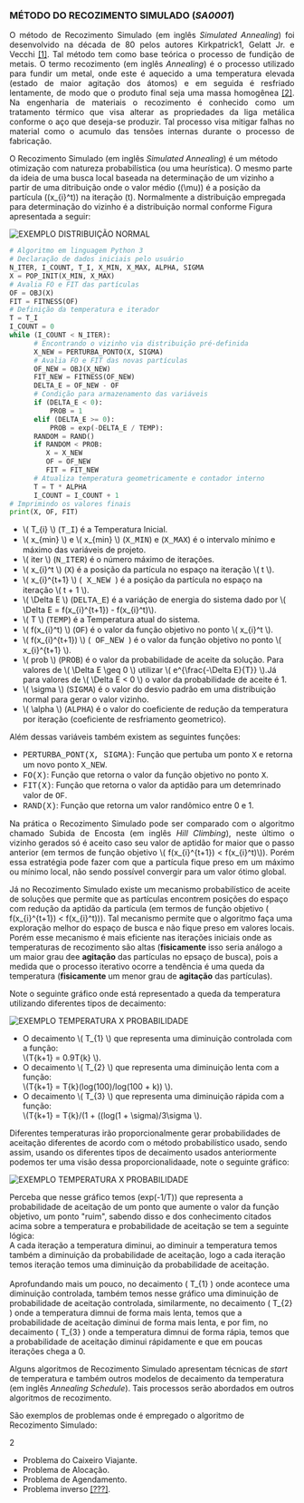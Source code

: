 
<script src="https://polyfill.io/v3/polyfill.min.js?features=es6"></script> 
<script id="MathJax-script" async src="https://cdn.jsdelivr.net/npm/mathjax@3/es5/tex-mml-chtml.js"></script>

### MÉTODO DO RECOZIMENTO SIMULADO (_SA0001_)

<p align="justify"> 
O método de Recozimento Simulado (em inglês <i>Simulated Annealing</i>) foi desenvolvido na década de 80 pelos autores Kirkpatrick1, Gelatt Jr. e Vecchi <a href="https://science.sciencemag.org/content/220/4598/671">[1]</a>. Tal método tem como base teórica o processo de fundição de metais. O termo recozimento (em inglês <i>Annealing</i>) é o processo utilizado para fundir um metal, onde este é aquecido a uma temperatura elevada (estado de maior agitação dos átomos) e em seguida é resfriado lentamente, de modo que o produto final seja uma massa homogênea <a href="https://tema.sbmac.org.br/tema/article/view/141">[2]</a>. Na engenharia de materiais o recozimento é conhecido como um tratamento térmico que visa alterar as propriedades da liga metálica conforme o aço que deseja-se produzir. Tal processo visa mitigar falhas no material como o acumulo das tensões internas durante o processo de fabricação. <br>

O Recozimento Simulado (em inglês <i>Simulated Annealing</i>) é um método otimização com natureza probabilística (ou uma heurística). O mesmo parte da ideia de uma busca local baseada na determinação de um vizinho a partir de uma ditribuição onde o valor médio (\(\mu\)) é a posição da partícula (\(x_{i}^t\)) na iteração \(t\). Normalmente a distribuição empregada para determinação do vizinho é a distribuição normal conforme Figura apresentada a seguir: <br>

<img src="imgs_cap_3/fig31000-1.png" alt="EXEMPLO DISTRIBUIÇÃO NORMAL">

</font> 
</p>

``` python
# Algoritmo em linguagem Python 3
# Declaração de dados iniciais pelo usuário
N_ITER, I_COUNT, T_I, X_MIN, X_MAX, ALPHA, SIGMA
X = POP_INIT(X_MIN, X_MAX)
# Avalia FO e FIT das partículas
OF = OBJ(X)
FIT = FITNESS(OF)
# Definição da temperatura e iterador
T = T_I
I_COUNT = 0
while (I_COUNT < N_ITER):
      # Encontrando o vizinho via distribuição pré-definida
      X_NEW = PERTURBA_PONTO(X, SIGMA)
      # Avalia FO e FIT das novas partículas
      OF_NEW = OBJ(X_NEW)
      FIT_NEW = FITNESS(OF_NEW)
      DELTA_E = OF_NEW - OF
      # Condição para armazenamento das variáveis
      if (DELTA_E < 0):
          PROB = 1
      elif (DELTA_E >= 0):
          PROB = exp(-DELTA_E / TEMP):
      RANDOM = RAND()
      if RANDOM < PROB:
         X = X_NEW
         OF = OF_NEW
         FIT = FIT_NEW
      # Atualiza temperatura geometricamente e contador interno
      T = T * ALPHA
      I_COUNT = I_COUNT + 1  
# Imprimindo os valores finais
print(X, OF, FIT)
```
<ul>
<li>\( T_{i} \) (<font face="Courier New">T_I</font>) é a Temperatura Inicial.</li>
<li>\( x_{min} \) e \( x_{min} \) (<font face="Courier New">X_MIN</font>) e (<font face="Courier New">X_MAX</font>) é o intervalo mínimo e máximo das variáveis de projeto.</li>
<li>\( iter \) (<font face="Courier New">N_ITER</font>) é o número máximo de iterações.</li>
<li>\( x_{i}^t \) (<font face="Courier New">X</font>) é a posição da partícula no espaço na iteração \( t \).</li>
<li>\( x_{i}^{t+1} \) (<font face="Courier New"> X_NEW </font>) é a posição da partícula no espaço na iteração \( t + 1 \).</li>
<li>\( \Delta E \) (<font face="Courier New">DELTA_E</font>) é a variáção de energia do sistema dado por \( \Delta E = f(x_{i}^{t+1}) - f(x_{i}^t)\).</li>
 <li>\( T \) (<font face="Courier New">TEMP</font>) é a Temperatura atual do sistema.</li>
<li>\( f(x_{i}^t) \) (<font face="Courier New">OF</font>) é o valor da função objetivo no ponto \( x_{i}^t \).</li>
<li>\( f(x_{i}^{t+1}) \) (<font face="Courier New"> OF_NEW </font>) é o valor da função objetivo no ponto \( x_{i}^{t+1} \).</li>
<li>\( prob \) (<font face="Courier New">PROB</font>) é o valor da probabilidade de aceite da solução. Para valores de \( \Delta E \geq 0 \) utilizar \( e^{\frac{-\Delta E}{T}} \).Já para valores de \( \Delta E < 0 \) o valor da probabilidade de aceite é 1.</li>
<li>\( \sigma \) (<font face="Courier New">SIGMA</font>) é o valor do desvio padrão em uma distribuição normal para gerar o valor vizinho.</li>
<li>\( \alpha \) (<font face="Courier New">ALPHA</font>) é o valor do coeficiente de redução da temperatura por iteração (coeficiente de resfriamento geometrico).</li>
</ul> 

Além dessas variáveis também existem as seguintes funções:
<ul>
<li><font face="Courier New">PERTURBA_PONT(X, SIGMA)</font>: Função que pertuba um ponto <font face="Courier New">X</font> e retorna um novo ponto <font face="Courier New">X_NEW</font>.</li>
<li><font face="Courier New">FO(X)</font>: Função que retorna o valor da função objetivo no ponto <font face="Courier New">X</font>.</li>
<li><font face="Courier New">FIT(X)</font>: Função que retorna o valor da aptidão para um detemrinado valor de <font face="Courier New">OF</font>.</li>
<li><font face="Courier New">RAND(X)</font>: Função que retorna um valor randômico entre 0 e 1.</li>
</ul> 

<p align="justify"> 
Na prática o Recozimento Simulado pode ser comparado com o algoritmo chamado Subida de Encosta (em inglês <i>Hill Climbing</i>), neste último o vizinho gerados só é aceito caso seu valor de aptidão for maior que o passo anterior (em termos de função objetivo \( f(x_{i}^{t+1}) < f(x_{i}^t)\)). Porém essa estratégia pode fazer com que a partícula fique preso em um máximo ou mínimo local, não sendo possível convergir para um valor ótimo global. <br>

Já no Recozimento Simulado existe um mecanismo probabilístico de aceite de soluções que permite que as partículas encontrem posições do espaço com redução da aptidão da partícula (em termos de função objetivo \( f(x_{i}^{t+1}) < f(x_{i}^t)\)). Tal mecanismo permite que o algoritmo faça uma exploração melhor do espaço de busca e não fique preso em valores locais. Porém esse mecanismo é mais eficiente nas iterações iniciais onde as temperaturas de recozimento são altas (<b>fisicamente</b> isso seria análogo a um maior grau dee <b>agitação</b> das partículas no epsaço de busca), pois a medida que o processo iterativo ocorre a tendência é uma queda da temperatura (<b>fisicamente</b> um menor grau de <b>agitação</b> das partículas).<br>

Note o seguinte gráfico onde está representado a queda da temperatura utilizando diferentes tipos de decaimento: <br>

<img src="imgs_cap_3/fig31000-2.png" alt="EXEMPLO TEMPERATURA X PROBABILIDADE"> <br>

<ul>
<li>O decaimento \( T_{1} \) que representa uma diminuição controlada com a função:<br>\(T{k+1} = 0.9T{k} \).<br></li>
<li>O decaimento \( T_{2} \) que representa uma diminuição lenta com a função:<br>\(T{k+1} = T{k}(log(100)/log(100 + k)) \).<br></li>
<li>O decaimento \( T_{3} \) que representa uma diminuição rápida com a função:<br>\(T{k+1} = T{k}/(1 + ((log(1 + \sigma)/3\sigma \).<br></li>
</ul>

Diferentes temperaturas irão proporcionalmente gerar probabilidades de aceitação diferentes de acordo com o método probabilístico usado, sendo assim, usando os diferentes tipos de decaimento usados anteriormente podemos ter uma visão dessa proporcionalidaade, note o seguinte gráfico:<br>

<img src="imgs_cap_3/fig31000-3.png" alt="EXEMPLO TEMPERATURA X PROBABILIDADE"> <br>

Perceba que nesse gráfico temos \(exp(-1/T)\) que representa a probabilidade de aceitação de um ponto que aumente o valor da função objetivo, um ponto "ruim", sabendo disso e dos conhecimento citados acima sobre a temperatura e probabilidade de aceitação se tem a seguinte lógica:<br>
A cada iteração a temperatura diminui, ao diminuir a temperatura temos também a diminuição da probabilidade de aceitação, logo a cada iteração temos iteração temos uma diminuição da probabilidade de aceitação.<br><br>
Aprofundando mais um pouco, no decaimento \( T_{1} \) onde acontece uma diminuição controlada, também temos nesse gráfico uma diminuição de probabilidade de aceitação controlada, similarmente, no decaimento \( T_{2} \) onde a temperatura dimnui de forma mais lenta, temos que a probabilidade de aceitação diminui de forma mais lenta, e por fim, no decaimento \( T_{3} \) onde a temperatura dimnui de forma rápia, temos que a probabilidade de aceitação diminui rápidamente e que em poucas iterações chega a 0.<br>

Alguns algoritmos de Recozimento Simulado apresentam técnicas de <i>start</i> de temperatura e também outros modelos de decaimento da temperatura (em inglês <i>Annealing Schedule</i>). Tais processos serão abordados em outros algoritmos de recozimento.<br>

São exemplos de problemas onde é empregado o algoritmo de Recozimento Simulado:

</p>
2
<ul>
<li>Problema do Caixeiro Viajante.</li>
<li>Problema de Alocação.</li>
<li>Problema de Agendamento.</li>
<li>Problema inverso <a href="https://arxiv.org/abs/2005.08295">[???]</a>.</li> 
</ul> 
